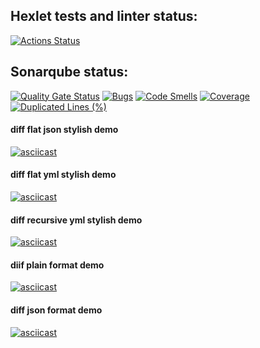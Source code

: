 ## Hexlet tests and linter status:
[![Actions Status](https://github.com/DmitriyKorchagin95/java-project-71/actions/workflows/hexlet-check.yml/badge.svg)](https://github.com/DmitriyKorchagin95/java-project-71/actions)
## Sonarqube status:
[![Quality Gate Status](https://sonarcloud.io/api/project_badges/measure?project=DmitriyKorchagin95_java-project-71&metric=alert_status)](https://sonarcloud.io/summary/new_code?id=DmitriyKorchagin95_java-project-71)
[![Bugs](https://sonarcloud.io/api/project_badges/measure?project=DmitriyKorchagin95_java-project-71&metric=bugs)](https://sonarcloud.io/summary/new_code?id=DmitriyKorchagin95_java-project-71)
[![Code Smells](https://sonarcloud.io/api/project_badges/measure?project=DmitriyKorchagin95_java-project-71&metric=code_smells)](https://sonarcloud.io/summary/new_code?id=DmitriyKorchagin95_java-project-71)
[![Coverage](https://sonarcloud.io/api/project_badges/measure?project=DmitriyKorchagin95_java-project-71&metric=coverage)](https://sonarcloud.io/summary/new_code?id=DmitriyKorchagin95_java-project-71)
[![Duplicated Lines (%)](https://sonarcloud.io/api/project_badges/measure?project=DmitriyKorchagin95_java-project-71&metric=duplicated_lines_density)](https://sonarcloud.io/summary/new_code?id=DmitriyKorchagin95_java-project-71)
#### diff flat json stylish demo
[![asciicast](https://asciinema.org/a/NUZPsktD23UNK2RwXUG28CsJM.svg)](https://asciinema.org/a/NUZPsktD23UNK2RwXUG28CsJM)
#### diff flat yml stylish demo
[![asciicast](https://asciinema.org/a/UeLniHTiGAv9mcTDYJnYuFPh1.svg)](https://asciinema.org/a/UeLniHTiGAv9mcTDYJnYuFPh1)
#### diff recursive yml stylish demo
[![asciicast](https://asciinema.org/a/VNzm6P2KrTGTzZxO7OuHOg57O.svg)](https://asciinema.org/a/VNzm6P2KrTGTzZxO7OuHOg57O)
#### diif plain format demo
[![asciicast](https://asciinema.org/a/fE55q4z12Ks4hZRj2cKo5dhsK.svg)](https://asciinema.org/a/fE55q4z12Ks4hZRj2cKo5dhsK)
#### diff json format demo
[![asciicast](https://asciinema.org/a/6XWFkPdEAeAMkZqeUNZTnO8fk.svg)](https://asciinema.org/a/6XWFkPdEAeAMkZqeUNZTnO8fk)